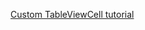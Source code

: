 [Custom TableViewCell tutorial](https://programmingwithswift.com/create-a-custom-uitableviewcell-with-swift/)
